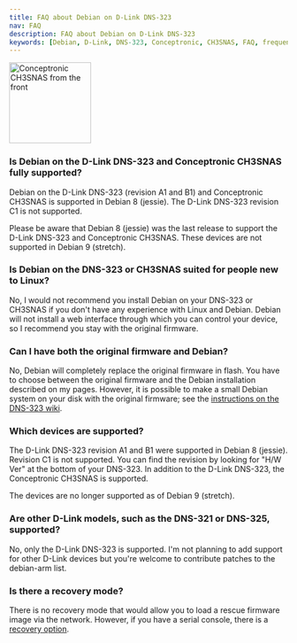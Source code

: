```yaml
---
title: FAQ about Debian on D-Link DNS-323
nav: FAQ
description: FAQ about Debian on D-Link DNS-323
keywords: [Debian, D-Link, DNS-323, Conceptronic, CH3SNAS, FAQ, frequently asked questions, help, troubleshooting]
---
```


<div class="right">
<img src = "../images/r_ch3snas_front.jpg" class="border" alt="Conceptronic CH3SNAS from the front" width="148" height="146" />
</div>

<h3>Is Debian on the D-Link DNS-323 and Conceptronic CH3SNAS fully supported?</h3>

Debian on the D-Link DNS-323 (revision A1 and B1) and Conceptronic CH3SNAS
is supported in Debian 8 (jessie).  The D-Link DNS-323 revision C1 is not
supported.

Please be aware that Debian 8 (jessie) was the last release to support the
D-Link DNS-323 and Conceptronic CH3SNAS.  These devices are not supported
in Debian 9 (stretch).

<h3>Is Debian on the DNS-323 or CH3SNAS suited for people new to Linux?</h3>

No, I would not recommend you install Debian on your DNS-323 or CH3SNAS if
you don't have any experience with Linux and Debian.  Debian will not
install a web interface through which you can control your device, so I
recommend you stay with the original firmware.

<h3>Can I have both the original firmware and Debian?</h3>

No, Debian will completely replace the original firmware in flash.  You
have to choose between the original firmware and the Debian installation
described on my pages.  However, it is possible to make a small Debian
system on your disk with the original firmware; see the <a href =
"http://dns323.kood.org/howto:install_debian">instructions on the DNS-323
wiki</a>.

<h3>Which devices are supported?</h3>

The D-Link DNS-323 revision A1 and B1 were supported in Debian 8 (jessie).  Revision C1 is
not supported.  You can find the revision by looking for "H/W
Ver" at the bottom of your DNS-323.  In addition to the D-Link DNS-323, the
Conceptronic CH3SNAS is supported.

The devices are no longer supported as of Debian 9 (stretch).

<h3>Are other D-Link models, such as the DNS-321 or DNS-325, supported?</h3>

No, only the D-Link DNS-323 is supported.  I'm not planning to add support
for other D-Link devices but you're welcome to contribute patches to the
debian-arm list.

<h3>Is there a recovery mode?</h3>

There is no recovery mode that would allow you to load a rescue firmware
image via the network.  However, if you have a serial console, there is a
<a href = "../recovery/">recovery option</a>.

